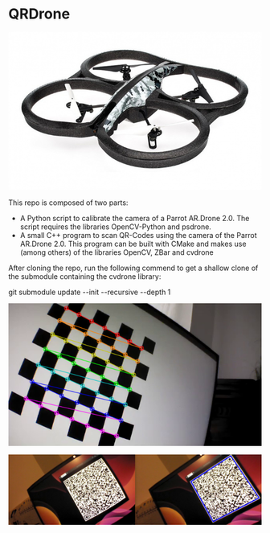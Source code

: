 # QRDrone

![PArrot AR.Drone 2.0](./drone.jpg)

This repo is composed of two parts:
* A Python script to calibrate the camera of a Parrot AR.Drone 2.0. The script requires the libraries OpenCV-Python and psdrone.
* A small C++ program to scan QR-Codes using the camera of the Parrot AR.Drone 2.0. This program can be built with CMake and makes use (among others) of the libraries OpenCV, ZBar and cvdrone 

After cloning the repo, run the following commend to get a shallow clone of the submodule containing the cvdrone library:

git submodule update  --init --recursive --depth 1

![Calibration](./chessboard.png)

![Calibration](./QRCode.png)



